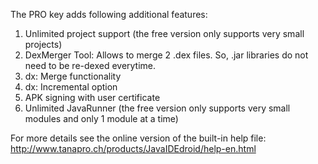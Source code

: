 The PRO key adds following additional features:
  1. Unlimited project support (the free version only supports very small projects)
  1. DexMerger Tool: Allows to merge 2 .dex files. So, .jar libraries do not need to be re-dexed everytime.
  1. dx: Merge functionality
  1. dx: Incremental option
  1. APK signing with user certificate
  1. Unlimited JavaRunner (the free version only supports very small modules and only 1 module at a time)

For more details see the online version of the built-in help file: http://www.tanapro.ch/products/JavaIDEdroid/help-en.html